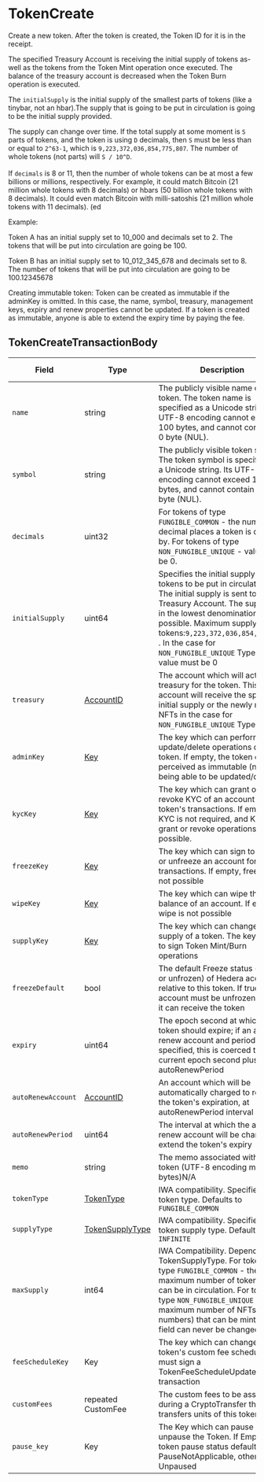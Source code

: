 # TokenCreate

Create a new token. After the token is created, the Token ID for it is in the receipt.

The specified Treasury Account is receiving the initial supply of tokens as-well as the tokens from the Token Mint operation once executed. The balance of the treasury account is decreased when the Token Burn operation is executed.

The `initialSupply` is the initial supply of the smallest parts of tokens (like a tinybar, not an hbar).The supply that is going to be put in circulation is going to be the initial supply provided.

The supply can change over time. If the total supply at some moment is `S` parts of tokens, and the token is using `D` decimals, then `S` must be less than or equal to `2^63-1`, which is `9,223,372,036,854,775,807`. The number of whole tokens (not parts) will `S / 10^D`.\
\
If `decimals` is 8 or 11, then the number of whole tokens can be at most a few billions or millions, respectively. For example, it could match Bitcoin (21 million whole tokens with 8 decimals) or hbars (50 billion whole tokens with 8 decimals). It could even match Bitcoin with milli-satoshis (21 million whole tokens with 11 decimals). (ed

Example:

Token A has an initial supply set to 10\_000 and decimals set to 2. The tokens that will be put into circulation are going be 100.

Token B has an initial supply set to 10\_012\_345\_678 and decimals set to 8. The number of tokens that will be put into circulation are going to be 100.12345678

Creating immutable token: Token can be created as immutable if the adminKey is omitted. In this case, the name, symbol, treasury, management keys, expiry and renew properties cannot be updated. If a token is created as immutable, anyone is able to extend the expiry time by paying the fee.

## TokenCreateTransactionBody

| Field              | Type                                                                                                                                   | Description                                                                                                                                                                                                                                                                                                                                                                   | Signature Required |
| ------------------ | -------------------------------------------------------------------------------------------------------------------------------------- | ----------------------------------------------------------------------------------------------------------------------------------------------------------------------------------------------------------------------------------------------------------------------------------------------------------------------------------------------------------------------------- | ------------------ |
| `name`             | string                                                                                                                                 | The publicly visible name of the token. The token name is specified as a Unicode string. Its UTF-8 encoding cannot exceed 100 bytes, and cannot contain the 0 byte (NUL).                                                                                                                                  | N/A                |
| `symbol`           | string                                                                                                                                 | The publicly visible token symbol. The token symbol is specified as a Unicode string. Its UTF-8 encoding cannot exceed 100 bytes, and cannot contain the 0 byte (NUL).                                                                                                                                     | N/A                |
| `decimals`         | uint32                                                                                                                                 | For tokens of type `FUNGIBLE_COMMON` - the number of decimal places a token is divisible by. For tokens of type `NON_FUNGIBLE_UNIQUE` - value must be 0.                                                                                                                                                                                      | N/A                |
| `initialSupply`    | uint64                                                                                                                                 | Specifies the initial supply of tokens to be put in circulation. The initial supply is sent to the Treasury Account. The supply is in the lowest denomination possible. Maximum supply of tokens:`9,223,372,036,854,775,807` . In the case for `NON_FUNGIBLE_UNIQUE` Type the value must be 0 | N/A                |
| `treasury`         | [AccountID](../basic-types/accountid.md)                                                                                               | The account which will act as a treasury for the token. This account will receive the specified initial supply or the newly minted NFTs in the case for `NON_FUNGIBLE_UNIQUE` Type.                                                                                                                                                           | Required           |
| `adminKey`         | [Key](https://github.com/theekrystallee/hedera-style-guide/blob/sdk-v1/deprecated/hedera-api/token-service/broken-reference/README.md) | The key which can perform update/delete operations on the token. If empty, the token can be perceived as immutable (not being able to be updated/deleted)                                                                                                                                                                                  | If set, required   |
| `kycKey`           | [Key](../basic-types/key.md)                                                                                                           | The key which can grant or revoke KYC of an account for the token's transactions. If empty, KYC is not required, and KYC grant or revoke operations are not possible.                                                                                                                                                                         | If set, required   |
| `freezeKey`        | [Key](../basic-types/key.md)                                                                                                           | The key which can sign to freeze or unfreeze an account for token transactions. If empty, freezing is not possible                                                                                                                                                                                                                                            | If set, required   |
| `wipeKey`          | [Key](../basic-types/key.md)                                                                                                           | The key which can wipe the token balance of an account. If empty, wipe is not possible                                                                                                                                                                                                                                                                        | If set, required   |
| `supplyKey`        | [Key](../basic-types/key.md)                                                                                                           | The key which can change the supply of a token. The key is used to sign Token Mint/Burn operations                                                                                                                                                                                                                                                            | If set, required   |
| `freezeDefault`    | bool                                                                                                                                   | The default Freeze status (frozen or unfrozen) of Hedera accounts relative to this token. If true, an account must be unfrozen before it can receive the token                                                                                                                                                                             | N/A                |
| `expiry`           | uint64                                                                                                                                 | The epoch second at which the token should expire; if an auto-renew account and period are specified, this is coerced to the current epoch second plus the autoRenewPeriod                                                                                                                                                                                                    | N/A                |
| `autoRenewAccount` | [AccountID](../basic-types/accountid.md)                                                                                               | An account which will be automatically charged to renew the token's expiration, at autoRenewPeriod interval                                                                                                                                                                                                                                                                   | N/A                |
| `autoRenewPeriod`  | uint64                                                                                                                                 | The interval at which the auto-renew account will be charged to extend the token's expiry                                                                                                                                                                                                                                                                                     | N/A                |
| `memo`             | string                                                                                                                                 | The memo associated with the token (UTF-8 encoding max 100 bytes)N/A                                                                                                                                                                                                                                                                                       | N/A                |
| `tokenType`        | [TokenType](../basic-types/tokentype.md)                                                                                               | IWA compatibility. Specifies the token type. Defaults to `FUNGIBLE_COMMON`                                                                                                                                                                                                                                                                    | N/A                |
| `supplyType`       | [TokenSupplyType](../basic-types/tokensupplytype.md)                                                                                   | IWA compatibility. Specified the token supply type. Defaults to `INFINITE`                                                                                                                                                                                                                                                                    | N/A                |
| `maxSupply`        | int64                                                                                                                                  | IWA Compatibility. Depends on TokenSupplyType. For tokens of type `FUNGIBLE_COMMON` - the maximum number of tokens that can be in circulation. For tokens of type `NON_FUNGIBLE_UNIQUE` - the maximum number of NFTs (serial numbers) that can be minted. This field can never be changed  | N/A                |
| `feeScheduleKey`   | Key                                                                                                                                    | The key which can change the token's custom fee schedule; must sign a TokenFeeScheduleUpdate transaction                                                                                                                                                                                                                                                                      | N/A                |
| `customFees`       | repeated CustomFee                                                                                                                     | The custom fees to be assessed during a CryptoTransfer that transfers units of this token                                                                                                                                                                                                                                                                                     | N/A                |
| `pause_key`        | Key                                                                                                                                    | The Key which can pause and unpause the Token. If Empty the token pause status defaults to PauseNotApplicable, otherwise Unpaused                                                                                                                                                                                                                             | N/A                |
